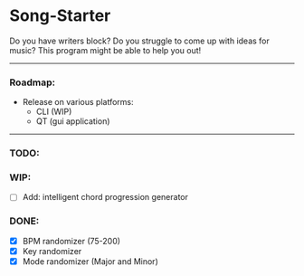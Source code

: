 # Song-Starter
Do you have writers block? Do you struggle to come up with ideas for music? This program might be able to help you out!

---

### Roadmap:
  - Release on various platforms:
    - CLI (WIP)
    - QT (gui application)

---

### TODO:

### WIP:
  - [ ] Add: intelligent chord progression generator

### DONE:
  - [x] BPM randomizer (75-200)
  - [x] Key randomizer
  - [x] Mode randomizer (Major and Minor)
